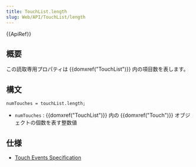 ```yaml
---
title: TouchList.length
slug: Web/API/TouchList/length
---
```

{{ApiRef}}

## 概要

この読取専用プロパティは {{domxref("TouchList")}} 内の項目数を表します。

## 構文

```
numTouches = touchList.length;
```

- `numTouches` : {{domxref("TouchList")}} 内の {{domxref("Touch")}} オブジェクトの個数を表す整数値

## 仕様

- [Touch Events Specification](http://www.w3.org/TR/touch-events/)
